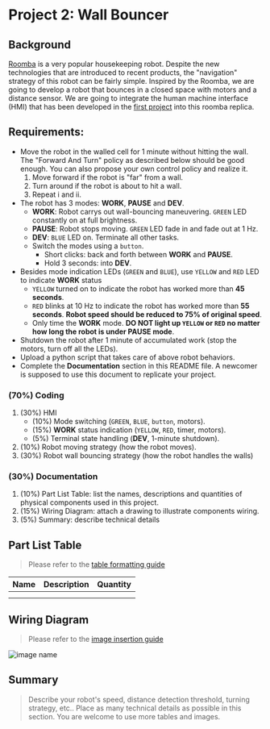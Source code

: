 # Project 2: Wall Bouncer

## Background
[Roomba](https://www.irobot.com/en_US/roomba.html) is a very popular housekeeping robot. Despite the new technologies that are introduced to recent products, the "navigation" strategy of this robot can be fairly simple. Inspired by the Roomba, we are going to develop a robot that bounces in a closed space with motors and a distance sensor. We are going to integrate the human machine interface (HMI) that has been developed in the [first project](https://classroom.github.com/a/Ov8Qve2i) into this roomba replica. 

## Requirements:
- Move the robot in the walled cell for 1 minute without hitting the wall. The "Forward And Turn" policy as described below should be good enough. You can also propose your own control policy and realize it. 
  1. Move forward if the robot is "far" from a wall.
  2. Turn around if the robot is about to hit a wall.
  3. Repeat i and ii.
- The robot has 3 modes: **WORK**, **PAUSE** and **DEV**.
  - **WORK**: Robot carrys out wall-bouncing maneuvering. `GREEN` LED constantly on at full brightness.
  - **PAUSE**: Robot stops moving. `GREEN` LED fade in and fade out at 1 Hz.
  - **DEV**: `BLUE` LED on. Terminate all other tasks.
  - Switch the modes using a `button`.
    - Short clicks: back and forth between **WORK** and **PAUSE**.
    - Hold 3 seconds: into **DEV**.
- Besides mode indication LEDs (`GREEN` and `BLUE`), use `YELLOW` and `RED` LED to indicate **WORK** status
  - `YELLOW` turned on to indicate the robot has worked more than **45 seconds**.
  - `RED` blinks at 10 Hz to indicate the robot has worked more than **55 seconds**. **Robot speed should be reduced to 75% of original speed**.
  - Only time the **WORK** mode. **DO NOT light up `YELLOW` or `RED` no matter how long the robot is under PAUSE mode**.
- Shutdown the robot after 1 minute of accumulated work (stop the motors, turn off all the LEDs).
- Upload a python script that takes care of above robot behaviors. 
- Complete the **Documentation** section in this README file. A newcomer is supposed to use this document to replicate your project.


### (70%) Coding
1. (30%) HMI
   - (10%) Mode switching (`GREEN`, `BLUE`, `button`, motors).
   - (15%) **WORK** status indication (`YELLOW`, `RED`, timer, motors).
   - (5%) Terminal state handling (**DEV**, 1-minute shutdown).
2. (10%) Robot moving strategy (how the robot moves). 
3. (30%) Robot wall bouncing strategy (how the robot handles the walls)

### (30%) Documentation
1. (10%) Part List Table: list the names, descriptions and quantities of physical components used in this project.
2. (15%) Wiring Diagram: attach a drawing to illustrate components wiring.
3. (5%) Summary: describe technical details

## Part List Table
> Please refer to the [table formatting guide](https://docs.github.com/en/get-started/writing-on-github/working-with-advanced-formatting/organizing-information-with-tables)

| Name | Description | Quantity |
| :--- | :---        |  :---:   |
|      |             |          |
|      |             |          |

## Wiring Diagram
> Please refer to the [image insertion guide](https://docs.github.com/en/get-started/writing-on-github/getting-started-with-writing-and-formatting-on-github/basic-writing-and-formatting-syntax#images)

![image name](link)

## Summary
> Describe your robot's speed, distance detection threshold, turning strategy, etc.. Place as many technical details as possible in this section. You are welcome to use more tables and images.
